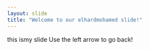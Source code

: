 ```yaml
---
layout: slide
title: "Welcome to our elhardmohamed slide!"
---
```

this ismy slide
Use the left arrow to go back!
